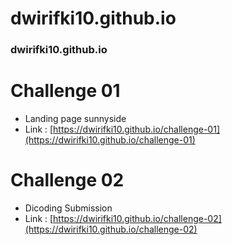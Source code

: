 # dwirifki10.github.io
### dwirifki10.github.io

# Challenge 01 
- Landing page sunnyside
- Link : [https://dwirifki10.github.io/challenge-01](https://dwirifki10.github.io/challenge-01)

# Challenge 02
- Dicoding Submission
- Link : [https://dwirifki10.github.io/challenge-02](https://dwirifki10.github.io/challenge-02)
